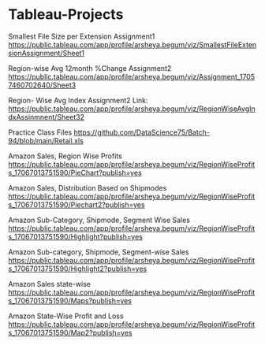 # Tableau-Projects
Smallest File Size per Extension Assignment1 
https://public.tableau.com/app/profile/arsheya.begum/viz/SmallestFileExtensionAssignment/Sheet1

Region-wise Avg 12month %Change Assignment2 
https://public.tableau.com/app/profile/arsheya.begum/viz/Assignment_17057460702640/Sheet3

Region- Wise Avg Index Assignment2 Link: 
https://public.tableau.com/app/profile/arsheya.begum/viz/RegionWiseAvgIndxAssinmnent/Sheet32

Practice Class Files https://github.com/DataScience75/Batch-94/blob/main/Retail.xls

Amazon Sales, Region Wise Profits 
https://public.tableau.com/app/profile/arsheya.begum/viz/RegionWiseProfits_17067013751590/PieChart?publish=yes

Amazon Sales, Distribution Based on Shipmodes 
https://public.tableau.com/app/profile/arsheya.begum/viz/RegionWiseProfits_17067013751590/Piechart2?publish=yes

Amazon Sub-Category, Shipmode, Segment Wise Sales 
https://public.tableau.com/app/profile/arsheya.begum/viz/RegionWiseProfits_17067013751590/Highlight?publish=yes

Amazon Sub-category, Shipmode, Segment-wise Sales
https://public.tableau.com/app/profile/arsheya.begum/viz/RegionWiseProfits_17067013751590/Highlight2?publish=yes

Amazon Sales state-wise 
https://public.tableau.com/app/profile/arsheya.begum/viz/RegionWiseProfits_17067013751590/Maps?publish=yes

Amazon State-Wise Profit and Loss 
https://public.tableau.com/app/profile/arsheya.begum/viz/RegionWiseProfits_17067013751590/Map2?publish=yes

